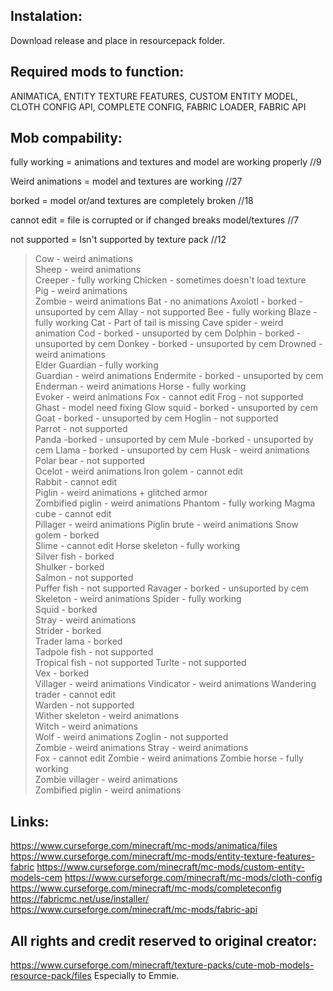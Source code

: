 Instalation:
--------------------------------------------------------
Download release and place in resourcepack folder.

Required mods to function:
--------------------------------------------------------
ANIMATICA, ENTITY TEXTURE FEATURES, CUSTOM ENTITY MODEL, CLOTH CONFIG API, COMPLETE CONFIG,
FABRIC LOADER, FABRIC API

Mob compability:
--------------------------------------------------------
fully working = animations and textures and model are working properly //9

Weird animations = model and textures are working //27

borked = model or/and textures are completely broken //18

cannot edit = file is corrupted or if changed breaks model/textures //7

not supported = Isn't supported by texture pack //12

>Cow - weird animations  
>Sheep - weird animations  
>Creeper - fully working 
>Chicken - sometimes doesn't load texture  
>Pig - weird animations  
>Zombie - weird animations 
>Bat - no animations 
>Axolotl - borked  - unsuported by cem
>Allay - not supported 
>Bee - fully working 
>Blaze - fully working 
>Cat - Part of tail is missing 
>Cave spider - weird animation 
>Cod - borked  - unsuported by cem
>Dolphin - borked  - unsuported by cem
>Donkey - borked - unsuported by cem
>Drowned - weird animations  
>Elder Guardian - fully working  
>Guardian - weird animations 
>Endermite - borked  - unsuported by cem
>Enderman - weird animations 
>Horse - fully working   
>Evoker - weird animations 
>Fox - cannot edit 
>Frog - not supported  
>Ghast - model need fixing 
>Glow squid - borked - unsuported by cem
>Goat - borked - unsuported by cem
>Hoglin - not supported  
>Parrot - not supported  
>Panda -borked - unsuported by cem
>Mule -borked - unsuported by cem 
>Llama - borked  - unsuported by cem
>Husk - weird animations 
>Polar bear - not supported  
>Ocelot - weird animations 
>Iron golem - cannot edit  
>Rabbit - cannot edit  
>Piglin - weird animations + glitched armor  
>Zombified piglin - weird animations 
>Phantom - fully working 
>Magma cube - cannot edit  
>Pillager - weird animations 
>Piglin brute - weird animations 
>Snow golem - borked   
>Slime - cannot edit 
>Horse skeleton - fully working  
>Silver fish - borked  
>Shulker - borked  
>Salmon - not supported  
>Puffer fish - not supported 
>Ravager - borked  - unsuported by cem
>Skeleton - weird animations 
>Spider - fully working  
>Squid - borked  
>Stray - weird animations  
>Strider - borked  
>Trader lama - borked  
>Tadpole fish - not supported  
>Tropical fish - not supported 
>Turlte - not supported  
>Vex - borked  
>Villager - weird animations 
>Vindicator - weird animations 
>Wandering trader - cannot edit  
>Warden - not supported  
>Wither skeleton - weird animations  
>Witch - weird animations  
>Wolf - weird animations 
>Zoglin - not supported  
>Zombie - weird animations 
>Stray - weird animations  
>Fox - cannot edit 
>Zombie - weird animations 
>Zombie horse - fully working  
>Zombie villager - weird animations    
>Zombified piglin - weird animations 

Links:
--------------------------------------------------------
https://www.curseforge.com/minecraft/mc-mods/animatica/files
https://www.curseforge.com/minecraft/mc-mods/entity-texture-features-fabric
https://www.curseforge.com/minecraft/mc-mods/custom-entity-models-cem
https://www.curseforge.com/minecraft/mc-mods/cloth-config
https://www.curseforge.com/minecraft/mc-mods/completeconfig
https://fabricmc.net/use/installer/
https://www.curseforge.com/minecraft/mc-mods/fabric-api

All rights and credit reserved to original creator:
------------------------------------------------------
https://www.curseforge.com/minecraft/texture-packs/cute-mob-models-resource-pack/files
Especially to Emmie.
